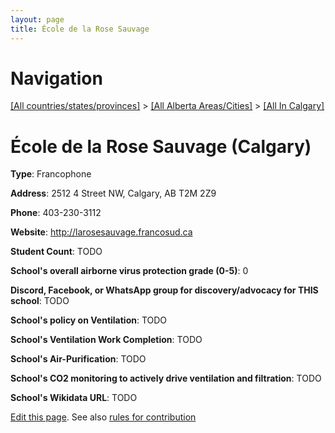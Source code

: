 ```yaml
---
layout: page
title: École de la Rose Sauvage
---
```

# Navigation

[[All countries/states/provinces]](../../..) > [[All Alberta Areas/Cities]](../..) > [[All In Calgary]](..)

# École de la Rose Sauvage (Calgary)

**Type**: Francophone

**Address**: 2512 4 Street NW, Calgary, AB T2M 2Z9

**Phone**: 403-230-3112

**Website**: <http://larosesauvage.francosud.ca>

**Student Count**: TODO

**School's overall airborne virus protection grade (0-5)**: 0

**Discord, Facebook, or WhatsApp group for discovery/advocacy for THIS school**: TODO

**School's policy on Ventilation**: TODO

**School's Ventilation Work Completion**: TODO

**School's Air-Purification**: TODO

**School's CO2 monitoring to actively drive ventilation and filtration**: TODO

**School's Wikidata URL**: TODO


[Edit this page](https://github.com/ventilate-schools/AB/edit/main/./Calgary/École_de_la_Rose_Sauvage.md). See also [rules for contribution](../../../contribution-rules/)